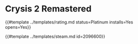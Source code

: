 # Crysis 2 Remastered
<!-- script:Aliases [] -->

{{#template ../templates/rating.md status=Platinum installs=Yes opens=Yes}}


{{#template ../templates/steam.md id=2096600}}
